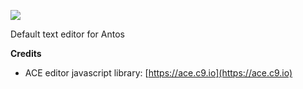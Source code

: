![](https://os.lxsang.me/repo/NotePad/NotePad.png)

Default text editor for Antos

**Credits**
* ACE editor javascript library: [https://ace.c9.io](https://ace.c9.io)